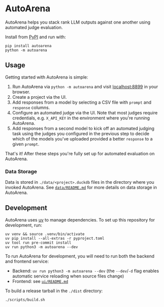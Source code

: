 # AutoArena

AutoArena helps you stack rank LLM outputs against one another using automated judge evaluation.

Install from [PyPI](https://pypi.org/project/autoarena/) and run with:

```
pip install autoarena
python -m autoarena
```

## Usage

Getting started with AutoArena is simple:

1. Run AutoArena via `python -m autoarena` and visit [localhost:8899](http://localhost:8899/) in your browser.
2. Create a project via the UI.
3. Add responses from a model by selecting a CSV file with `prompt` and `response` columns.
4. Configure an automated judge via the UI. Note that most judges require credentials, e.g. `X_API_KEY` in the
   environment where you're running AutoArena.
5. Add responses from a second model to kick off an automated judging task using the judges you configured in the
   previous step to decide which of the models you've uploaded provided a better `response` to a given `prompt`.

That's it! After these steps you're fully set up for automated evaluation on AutoArena.

### Data Storage

Data is stored in `./data/<project>.duckdb` files in the directory where you invoked AutoArena. See
[`data/README.md`](./data/README.md) for more details on data storage in AutoArena.

## Development

AutoArena uses [uv](https://github.com/astral-sh/uv) to manage dependencies. To set up this repository for development,
run:

```shell
uv venv && source .venv/bin/activate
uv pip install --all-extras -r pyproject.toml
uv tool run pre-commit install
uv run python3 -m autoarena --dev
```

To run AutoArena for development, you will need to run both the backend and frontend service:

- Backend: `uv run python3 -m autoarena --dev` (the `--dev`/`-d` flag enables automatic service reloading when
    source files change)
- Frontend: see [`ui/README.md`](./ui/README.md)

To build a release tarball in the `./dist` directory:

```
./scripts/build.sh
```
